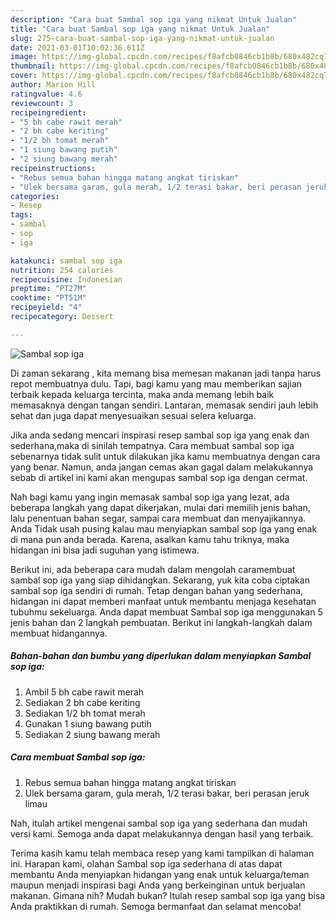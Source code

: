 ```yaml
---
description: "Cara buat Sambal sop iga yang nikmat Untuk Jualan"
title: "Cara buat Sambal sop iga yang nikmat Untuk Jualan"
slug: 275-cara-buat-sambal-sop-iga-yang-nikmat-untuk-jualan
date: 2021-03-01T10:02:36.611Z
image: https://img-global.cpcdn.com/recipes/f8afcb0846cb1b8b/680x482cq70/sambal-sop-iga-foto-resep-utama.jpg
thumbnail: https://img-global.cpcdn.com/recipes/f8afcb0846cb1b8b/680x482cq70/sambal-sop-iga-foto-resep-utama.jpg
cover: https://img-global.cpcdn.com/recipes/f8afcb0846cb1b8b/680x482cq70/sambal-sop-iga-foto-resep-utama.jpg
author: Marion Hill
ratingvalue: 4.6
reviewcount: 3
recipeingredient:
- "5 bh cabe rawit merah"
- "2 bh cabe keriting"
- "1/2 bh tomat merah"
- "1 siung bawang putih"
- "2 siung bawang merah"
recipeinstructions:
- "Rebus semua bahan hingga matang angkat tiriskan"
- "Ulek bersama garam, gula merah, 1/2 terasi bakar, beri perasan jeruk limau"
categories:
- Resep
tags:
- sambal
- sop
- iga

katakunci: sambal sop iga 
nutrition: 254 calories
recipecuisine: Indonesian
preptime: "PT27M"
cooktime: "PT51M"
recipeyield: "4"
recipecategory: Dessert

---
```



![Sambal sop iga](https://img-global.cpcdn.com/recipes/f8afcb0846cb1b8b/680x482cq70/sambal-sop-iga-foto-resep-utama.jpg)

Di zaman  sekarang , kita memang bisa memesan makanan jadi tanpa harus repot membuatnya dulu. Tapi, bagi kamu yang mau memberikan sajian terbaik kepada keluarga tercinta, maka anda memang lebih baik memasaknya dengan tangan sendiri. Lantaran, memasak sendiri jauh lebih sehat dan juga dapat menyesuaikan sesuai selera keluarga.

Jika anda sedang mencari inspirasi resep sambal sop iga yang enak dan sederhana,maka di sinilah tempatnya. Cara membuat sambal sop iga  sebenarnya tidak sulit untuk dilakukan jika kamu membuatnya dengan cara yang benar. Namun, anda jangan cemas akan gagal dalam melakukannya 
sebab di artikel ini kami akan mengupas sambal sop iga dengan cermat.  



Nah bagi kamu yang ingin memasak sambal sop iga yang lezat, ada beberapa langkah yang dapat dikerjakan, mulai dari memilih jenis bahan, lalu penentuan bahan segar, sampai cara membuat dan menyajikannya. Anda Tidak usah pusing kalau mau menyiapkan sambal sop iga yang enak di mana pun anda berada. Karena, asalkan kamu  tahu triknya, maka hidangan ini bisa jadi suguhan yang istimewa.

Berikut ini, ada beberapa cara mudah dalam mengolah caramembuat sambal sop iga yang siap dihidangkan. Sekarang, yuk kita coba ciptakan sambal sop iga sendiri di rumah. Tetap dengan bahan yang sederhana, hidangan ini dapat memberi manfaat untuk membantu menjaga kesehatan tubuhmu sekeluarga. Anda dapat membuat Sambal sop iga menggunakan 5 jenis bahan dan 2 langkah pembuatan. Berikut ini langkah-langkah dalam membuat hidangannya.

<!--inarticleads1-->

##### Bahan-bahan dan bumbu yang diperlukan dalam menyiapkan Sambal sop iga:

1. Ambil 5 bh cabe rawit merah
1. Sediakan 2 bh cabe keriting
1. Sediakan 1/2 bh tomat merah
1. Gunakan 1 siung bawang putih
1. Sediakan 2 siung bawang merah




<!--inarticleads2-->

##### Cara membuat Sambal sop iga:

1. Rebus semua bahan hingga matang angkat tiriskan
1. Ulek bersama garam, gula merah, 1/2 terasi bakar, beri perasan jeruk limau




Nah, itulah artikel mengenai  sambal sop iga  yang sederhana dan mudah versi kami. Semoga anda dapat melakukannya dengan hasil yang terbaik. 

Terima kasih kamu telah membaca resep yang kami tampilkan di halaman ini. Harapan kami, olahan  Sambal sop iga sederhana di atas dapat membantu Anda menyiapkan hidangan yang enak untuk keluarga/teman maupun menjadi inspirasi bagi Anda yang berkeinginan untuk berjualan makanan. Gimana nih? Mudah bukan? Itulah resep sambal sop iga yang bisa Anda praktikkan di rumah. Semoga bermanfaat dan selamat mencoba!

